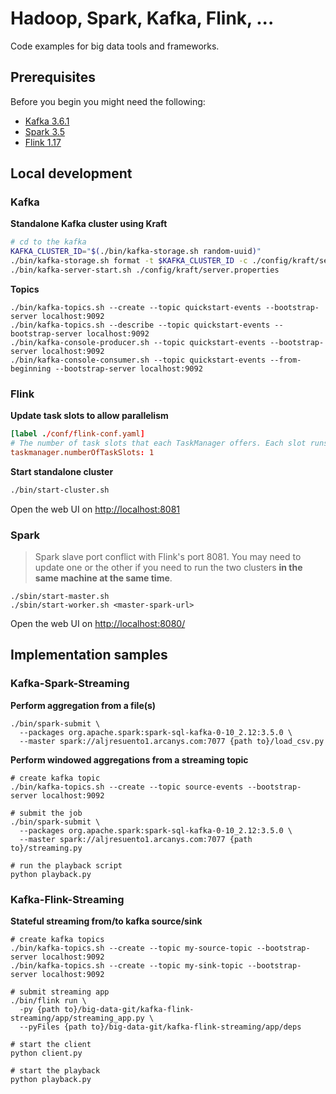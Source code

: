 # Hadoop, Spark, Kafka, Flink, ...


Code examples for big data tools and frameworks.

## Prerequisites

Before you begin you might need the following:

-  [Kafka 3.6.1](https://kafka.apache.org/downloads)
-  [Spark 3.5](https://spark.apache.org/downloads.html)
-  [Flink 1.17](https://flink.apache.org/downloads/)

## Local development

### Kafka

**Standalone Kafka cluster using Kraft**

```bash
# cd to the kafka
KAFKA_CLUSTER_ID="$(./bin/kafka-storage.sh random-uuid)"
./bin/kafka-storage.sh format -t $KAFKA_CLUSTER_ID -c ./config/kraft/server.properties
./bin/kafka-server-start.sh ./config/kraft/server.properties
```

**Topics**

```
./bin/kafka-topics.sh --create --topic quickstart-events --bootstrap-server localhost:9092
./bin/kafka-topics.sh --describe --topic quickstart-events --bootstrap-server localhost:9092
./bin/kafka-console-producer.sh --topic quickstart-events --bootstrap-server localhost:9092
./bin/kafka-console-consumer.sh --topic quickstart-events --from-beginning --bootstrap-server localhost:9092
```

### Flink

**Update task slots to allow parallelism**

```conf
[label ./conf/flink-conf.yaml]
# The number of task slots that each TaskManager offers. Each slot runs one parallel pipeline.
taskmanager.numberOfTaskSlots: 1
```

**Start standalone cluster**

```bash
./bin/start-cluster.sh
```

Open the web UI on [http://localhost:8081](http://localhost:8081)

### Spark

> Spark slave port conflict with Flink's port 8081. You may need to update one or the other if you need to run the two clusters **in the same machine at the same time**.

```
./sbin/start-master.sh
./sbin/start-worker.sh <master-spark-url>
```

Open the web UI on [http://localhost:8080/](http://localhost:8080/)

## Implementation samples

### Kafka-Spark-Streaming

**Perform aggregation from a file(s)**

```
./bin/spark-submit \
  --packages org.apache.spark:spark-sql-kafka-0-10_2.12:3.5.0 \
  --master spark://aljresuento1.arcanys.com:7077 {path to}/load_csv.py
```

**Perform windowed aggregations from a streaming topic**

```
# create kafka topic
./bin/kafka-topics.sh --create --topic source-events --bootstrap-server localhost:9092

# submit the job
./bin/spark-submit \
  --packages org.apache.spark:spark-sql-kafka-0-10_2.12:3.5.0 \
  --master spark://aljresuento1.arcanys.com:7077 {path to}/streaming.py

# run the playback script
python playback.py
```

### Kafka-Flink-Streaming

**Stateful streaming from/to kafka source/sink**

```
# create kafka topics
./bin/kafka-topics.sh --create --topic my-source-topic --bootstrap-server localhost:9092
./bin/kafka-topics.sh --create --topic my-sink-topic --bootstrap-server localhost:9092

# submit streaming app
./bin/flink run \
  -py {path to}/big-data-git/kafka-flink-streaming/app/streaming_app.py \
  --pyFiles {path to}/big-data-git/kafka-flink-streaming/app/deps

# start the client
python client.py

# start the playback
python playback.py
```

